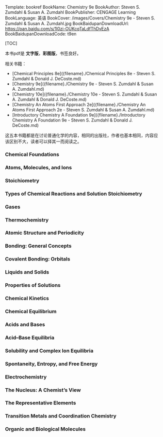 Template: bookref
BookName: Chemistry 9e
BookAuthor: Steven S. Zumdahl & Susan A. Zumdahl
BookPublisher: CENGAGE Learning
BookLanguage: 英语
BookCover: /images/Covers/Chemistry 9e - Steven S. Zumdahl & Susan A. Zumdahl.jpg
BookBaidupanDownloadUrl: https://pan.baidu.com/s/1l0zi-OUKcqTaLdfThDvEzA 
BookBaidupanDownloadCode: t9en

[TOC]

本书pdf是 **文字版**，**彩图版**，书签良好。

相关书籍：

- [Chemical Principles 8e]({filename}./Chemical Principles 8e - Steven S. Zumdahl & Donald J. DeCoste.md)
- [Chemistry 9e]({filename}./Chemistry 9e - Steven S. Zumdahl & Susan A. Zumdahl.md)
- [Chemistry 10e]({filename}./Chemistry 10e - Steven S. Zumdahl & Susan A. Zumdahl & Donald J. DeCoste.md)
- [Chemistry An Atoms First Approach 2e]({filename}./Chemistry An Atoms First Approach 2e - Steven S. Zumdahl & Susan A. Zumdahl.md)
- [Introductory Chemistry A Foundation 9e]({filename}./Introductory Chemistry A Foundation 9e - Steven S. Zumdahl & Donald J. DeCoste.md)

这五本书籍都是在讨论普通化学的内容，相同的出版社，作者也基本相同，内容应该区别不大，读者可以择其一而阅读之。


### Chemical Foundations

### Atoms, Molecules, and Ions

### Stoichiometry

### Types of Chemical Reactions and Solution Stoichiometry

### Gases

### Thermochemistry

### Atomic Structure and Periodicity

### Bonding: General Concepts

### Covalent Bonding: Orbitals

### Liquids and Solids

### Properties of Solutions

### Chemical Kinetics

### Chemical Equilibrium

### Acids and Bases

### Acid–Base Equilibria

### Solubility and Complex Ion Equilibria

### Spontaneity, Entropy, and Free Energy

### Electrochemistry

### The Nucleus: A Chemist’s View

### The Representative Elements

### Transition Metals and Coordination Chemistry

### Organic and Biological Molecules